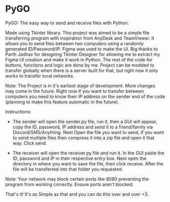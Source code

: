 # PyGO
PyGO: The easy way to send and receive files with Python.

Made using Tkinter library. 
This project was aimed to be a simple file transferring program with inspiration 
from AnyDesk and TeamViewer. It allows you to send files between two computers 
using a randomly generated ID/Password/IP. Figma was used to make the UI. Big 
thanks to Parth Jadhav for designing Tkinter Designer for allowing me to extract 
my Figma UI creation and make it work in Python. The rest of the code for buttons, 
functions and logic are done by me. Project can be modded to transfer globally
when there is a server built for that, but right now it only works to transfer 
local networks.

Note: The Project is in it's earliest stage of development. More changes may
      come in the future. Right now if you want to transfer between computers
      you need to know their IP address on the sender end of the code 
      (planning to make this feature automatic in the future).
      
Instructions: 
- The sender will open the sender.py file, run it, then a GUI will appear, 
copy the ID, password, IP address and send it to a friend/family via 
Discord/SMS/Anything. Next Open the file you want to  send, if you want 
to send multiple files then compress it into a zip file and open it that 
way. Click send.

- The receiver will open the receiver.py file and run it. In the GUI
paste the ID, password and IP in their respective entry box. Next open 
the directory in where you want to save the file, then click receive.
After the file will be transferred into that folder you requested.

Note: Your network may block certain ports like 8080 preventing the
program from working correctly. Ensure ports aren't blocked.

That's it! It's as Simple as that and you can do this over and over <3.

